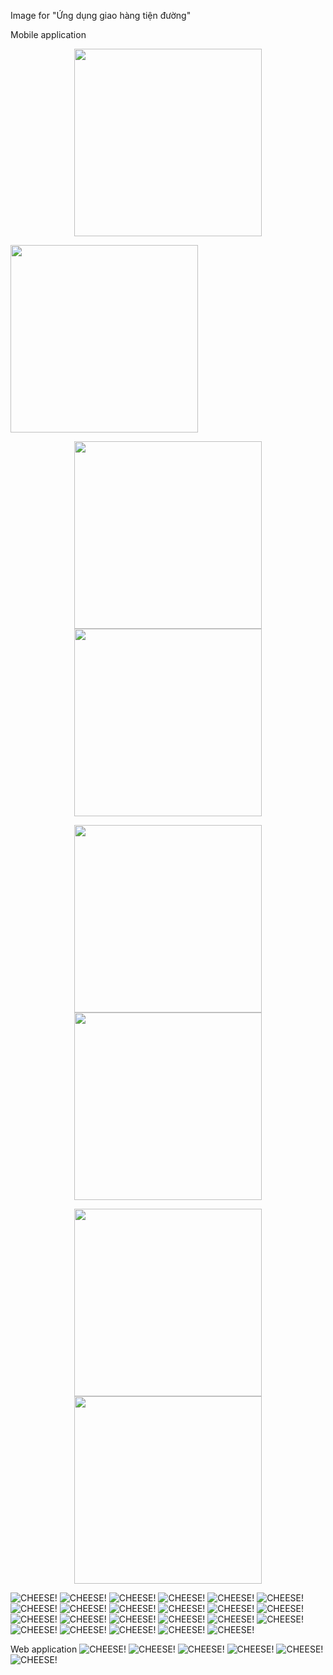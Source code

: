 Image for "Ứng dụng giao hàng tiện đường"

Mobile application

<p align="center">
    <img src="images/login.jpg" width="300">
    <div width='20px'></div>
    <img src="images/register.jpg" width="300">
</p>
<p align="center">
   <img src="images/create_package1.jpg" width="300">
    <img src="images/create_package2.jpg" width="300">
</p>
<p align="center">
    <img src="images/create_package3.jpg" width="300">
    <img src="images/create_package4.jpg" width="300">
</p>
<p align="center">
    <img src="images/package_overview.jpg" width="300">
    <img src="images/suggest_package.jpg" width="300">
</p>

![CHEESE!](images/login.jpg)
![CHEESE!](images/register.jpg)
![CHEESE!](images/create_package1.jpg)
![CHEESE!](images/create_package2.jpg)
![CHEESE!](images/create_package3.jpg)
![CHEESE!](images/create_package4.jpg)
![CHEESE!](images/package_overview.jpg)
![CHEESE!](images/suggest_package.jpg)
![CHEESE!](images/suggest_confirm.jpg)
![CHEESE!](images/notification.jpg)
![CHEESE!](images/profile.jpg)
![CHEESE!](images/route_list.jpg)
![CHEESE!](images/create_route1.jpg)
![CHEESE!](images/transaction.jpg)
![CHEESE!](images/config_user.jpg)
![CHEESE!](images/map.jpg)
![CHEESE!](images/package_status.jpg)
![CHEESE!](images/qr_code.jpg)
![CHEESE!](images/rating.jpg)
![CHEESE!](images/review.jpg)
![CHEESE!](images/rating.jpg)
![CHEESE!](images/config_user.jpg)
![CHEESE!](images/money.jpg)

Web application
![CHEESE!](images/config_system.png)
![CHEESE!](images/create_package_fe.png)
![CHEESE!](images/create_route_fe.png)
![CHEESE!](images/rating_fe.png)
![CHEESE!](images/register_fe.png)
![CHEESE!](images/manage_package.png)
